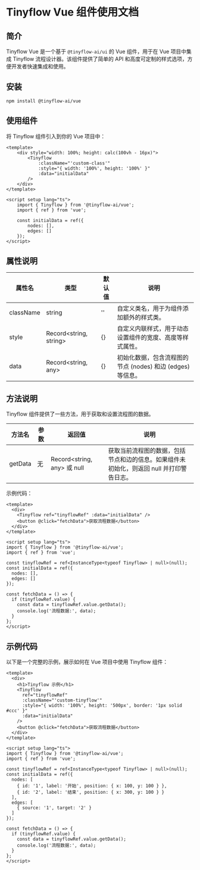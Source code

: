 # Tinyflow Vue 组件使用文档

## 简介
Tinyflow Vue 是一个基于 `@tinyflow-ai/ui` 的 Vue 组件，用于在 Vue 项目中集成 Tinyflow 流程设计器。该组件提供了简单的 API 和高度可定制的样式选项，方便开发者快速集成和使用。

## 安装

```shell
npm install @tinyflow-ai/vue
```

## 使用组件

将 Tinyflow 组件引入到你的 Vue 项目中：

```vue
<template>
    <div style="width: 100%; height: calc(100vh - 16px)">
        <Tinyflow
            :className="'custom-class'"
            :style="{ width: '100%', height: '100%' }"
            :data="initialData"
        />
    </div>
</template>

<script setup lang="ts">
    import { Tinyflow } from '@tinyflow-ai/vue';
    import { ref } from 'vue';

    const initialData = ref({
        nodes: [],
        edges: []
    });
</script>
```

## 属性说明
| 属性名 | 类型 | 默认值 | 说明 |
| --- | --- | --- | --- |
| className | string | '' | 自定义类名，用于为组件添加额外的样式类。 |
| style | Record<string, string> | {} | 自定义内联样式，用于动态设置组件的宽度、高度等样式属性。 |
| data | Record<string, any> | {} | 初始化数据，包含流程图的节点 (nodes) 和边 (edges) 等信息。 |


## 方法说明
Tinyflow 组件提供了一些方法，用于获取和设置流程图的数据。

| 方法名 | 参数 | 返回值                        | 说明 |
| --- | --- |----------------------------| --- |
| getData | 无 | Record<string, any> 或 null | 获取当前流程图的数据，包括节点和边的信息。如果组件未初始化，则返回 null 并打印警告日志。 |

示例代码：

```vue
<template>
  <div>
    <Tinyflow ref="tinyflowRef" :data="initialData" />
    <button @click="fetchData">获取流程数据</button>
  </div>
</template>

<script setup lang="ts">
import { Tinyflow } from '@tinyflow-ai/vue';
import { ref } from 'vue';

const tinyflowRef = ref<InstanceType<typeof Tinyflow> | null>(null);
const initialData = ref({
  nodes: [],
  edges: []
});

const fetchData = () => {
  if (tinyflowRef.value) {
    const data = tinyflowRef.value.getData();
    console.log('流程数据:', data);
  }
};
</script>
```

## 示例代码

以下是一个完整的示例，展示如何在 Vue 项目中使用 Tinyflow 组件：

```vue
<template>
  <div>
    <h1>Tinyflow 示例</h1>
    <Tinyflow
      ref="tinyflowRef"
      :className="'custom-tinyflow'"
      :style="{ width: '100%', height: '500px', border: '1px solid #ccc' }"
      :data="initialData"
    />
    <button @click="fetchData">获取流程数据</button>
  </div>
</template>

<script setup lang="ts">
import { Tinyflow } from '@tinyflow-ai/vue';
import { ref } from 'vue';

const tinyflowRef = ref<InstanceType<typeof Tinyflow> | null>(null);
const initialData = ref({
  nodes: [
    { id: '1', label: '开始', position: { x: 100, y: 100 } },
    { id: '2', label: '结束', position: { x: 300, y: 100 } }
  ],
  edges: [
    { source: '1', target: '2' }
  ]
});

const fetchData = () => {
  if (tinyflowRef.value) {
    const data = tinyflowRef.value.getData();
    console.log('流程数据:', data);
  }
};
</script>
```
